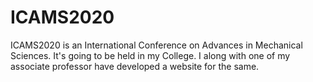 # ICAMS2020
ICAMS2020 is an International Conference on Advances in Mechanical Sciences. It's going to be held in my College. I along with one of my associate professor have developed a website for the same.
